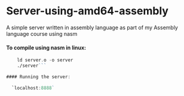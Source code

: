 # Server-using-amd64-assembly

A simple server written in assembly language as part of my Assembly language course using nasm
 
#### To compile using nasm in linux:

``` nasm -f elf64 server.asm
    ld server.o -o server
    ./server```
  
#### Running the server:
  
  `localhost:8888`
